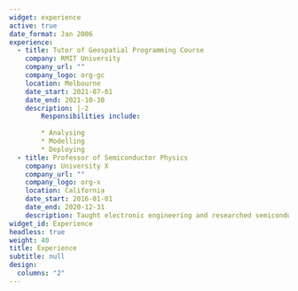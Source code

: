 ```yaml
---
widget: experience
active: true
date_format: Jan 2006
experience:
  - title: Tutor of Geospatial Programming Course
    company: RMIT University
    company_url: ""
    company_logo: org-gc
    location: Melbourne
    date_start: 2021-07-01
    date_end: 2021-10-30
    description: |-2
        Responsibilities include:
        
        * Analysing
        * Modelling
        * Deploying
  - title: Professor of Semiconductor Physics
    company: University X
    company_url: ""
    company_logo: org-x
    location: California
    date_start: 2016-01-01
    date_end: 2020-12-31
    description: Taught electronic engineering and researched semiconductor physics.
widget_id: Experience
headless: true
weight: 40
title: Experience
subtitle: null
design:
  columns: "2"
---
```


